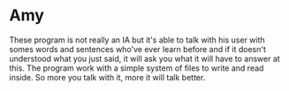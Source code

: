 # Amy
These program is not really an IA but it's able to talk with his user with somes words and sentences who've ever learn before and if it doesn't understood what you just said, it will ask you what it will have to answer at this.
The program work with a simple system of files to write and read inside.
So more you talk with it, more it will talk better.

